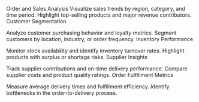 Order and Sales Analysis
Visualize sales trends by region, category, and time period.
Highlight top-selling products and major revenue contributors.
Customer Segmentation

Analyze customer purchasing behavior and loyalty metrics.
Segment customers by location, industry, or order frequency.
Inventory Performance

Monitor stock availability and identify inventory turnover rates.
Highlight products with surplus or shortage risks.
Supplier Insights

Track supplier contributions and on-time delivery performance.
Compare supplier costs and product quality ratings.
Order Fulfillment Metrics

Measure average delivery times and fulfillment efficiency.
Identify bottlenecks in the order-to-delivery process.
